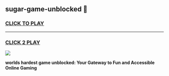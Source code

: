 
## sugar-game-unblocked 👋
<h3>
<a href="https://premium.freeplayer.one?title=sugar-game-unblocked&ref=14F">CLICK TO PLAY</a></h3>
<hr>

<h3>
<a href="https://premium.freeplayer.one?title=sugar-game-unblocked&ref=14F">CLICK 2 PLAY</a>
  
</h3>

<a href="https://premium.freeplayer.one?title=sugar-game-unblocked&ref=12F/"><img src="https://clearcache.store/games.png"></a>


**worlds hardest game unblocked: Your Gateway to Fun and Accessible Online Gaming**
